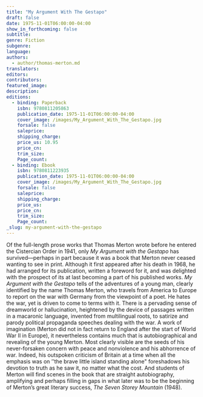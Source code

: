 ```yaml
---
title: "My Argument With The Gestapo"
draft: false
date: 1975-11-01T06:00:00-04:00
show_in_forthcoming: false
subtitle:
genre: Fiction
subgenre:
language:
authors:
  - author/thomas-merton.md
translators:
editors:
contributors:
featured_image:
description:
editions:
  - binding: Paperback
    isbn: 9780811205863
    publication_date: 1975-11-01T06:00:00-04:00
    cover_image: /images/My_Argument_With_The_Gestapo.jpg
    forsale: false
    saleprice:
    shipping_charge:
    price_us: 10.95
    price_cn:
    trim_size:
    Page_count:
  - binding: Ebook
    isbn: 9780811223935
    publication_date: 1975-11-01T06:00:00-04:00
    cover_image: /images/My_Argument_With_The_Gestapo.jpg
    forsale: false
    saleprice:
    shipping_charge:
    price_us:
    price_cn:
    trim_size:
    Page_count:
_slug: my-argument-with-the-gestapo
---
```


Of the full-length prose works that Thomas Merton wrote before he entered the Cistercian Order in 1941, only _My Argument with the Gestapo_ has survived––perhaps in part because it was a book that Merton never ceased wanting to see in print. Although it first appeared after his death in 1968, he had arranged for its publication, written a foreword for it, and was delighted with the prospect of its at last becoming a part of his published works. _My Argument with the Gestapo_ tells of the adventures of a young man, clearly identified by the name Thomas Merton, who travels from America to Europe to report on the war with Germany from the viewpoint of a poet. He hates the war, yet is driven to come to terms with it. There is a pervading sense of dreamworld or hallucination, heightened by the device of passages written in a macaronic language, invented from multilingual roots, to satirize and parody political propaganda speeches dealing with the war. A work of imagination (Merton did not in fact return to England after the start of World War II in Europe), it nevertheless contains much that is autobiographical and revealing of the young Merton. Most clearly visible are the seeds of his never-forsaken concern with peace and nonviolence and his abhorrence of war. Indeed, his outspoken criticism of Britain at a time when all the emphasis was on ’’the brave little island standing alone" foreshadows his devotion to truth as he saw it, no matter what the cost. And students of Merton will find scenes in the book that are straight autobiography, amplifying and perhaps filling in gaps in what later was to be the beginning of Merton’s great literary success, _The Seven Storey Mountain_ (1948).

